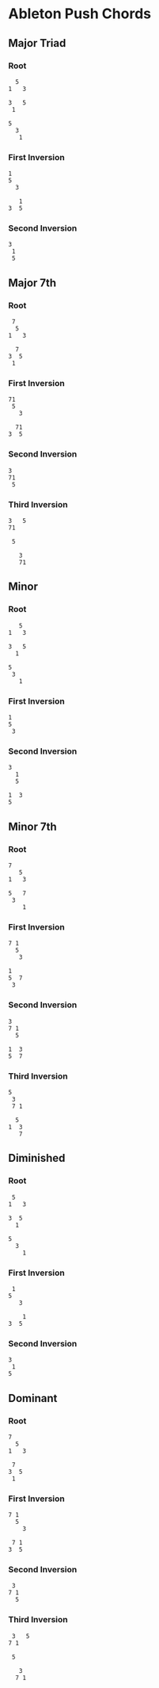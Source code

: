 # Ableton Push Chords

## Major Triad

### Root

```
  5
1   3

3   5
 1

5
  3
   1
```

### First Inversion

```
1
5
  3

   1
3  5
```

### Second Inversion

```
3
 1
 5
```

## Major 7th

### Root

```
 7
  5
1   3

  7
3  5
 1
```

### First Inversion

```
71
 5
   3

  71
3  5
```

### Second Inversion

```
3
71
 5
```

### Third Inversion

```
3   5
71

 5

   3
   71
```

## Minor

### Root

```
   5
1   3

3   5
  1

5
 3
   1
```

### First Inversion
```
1
5
 3
```

### Second Inversion

```
3
  1
  5

1  3
5
```

## Minor 7th

### Root

```
7
   5
1   3

5   7
 3
    1
```

### First Inversion

```
7 1
  5
   3

1
5  7
 3
```

### Second Inversion

```
3
7 1
  5

1  3
5  7
```

### Third Inversion

```
5
 3
 7 1

  5
1  3
   7
```

## Diminished

### Root
```
 5
1   3

3  5
  1

5
  3
    1
```

### First Inversion

```
 1
5
   3

    1
3  5
```

### Second Inversion

```
3
 1
5
```

## Dominant

### Root

```
7
  5
1   3

 7
3  5
 1
```

### First Inversion

```
7 1
  5
    3

 7 1
3  5
```

### Second Inversion

```
 3
7 1
  5
```

### Third Inversion

```
 3   5
7 1

 5

   3
  7 1
```
